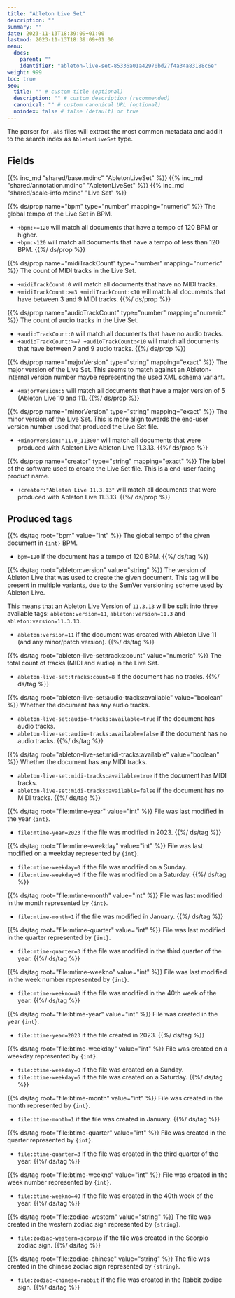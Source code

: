 ```yaml
---
title: "Ableton Live Set"
description: ""
summary: ""
date: 2023-11-13T18:39:09+01:00
lastmod: 2023-11-13T18:39:09+01:00
menu:
  docs:
    parent: ""
    identifier: "ableton-live-set-85336a01a42970bd27f4a34a83188c6e"
weight: 999
toc: true
seo:
  title: "" # custom title (optional)
  description: "" # custom description (recommended)
  canonical: "" # custom canonical URL (optional)
  noindex: false # false (default) or true
---
```


The parser for `.als` files will extract the most common metadata and add it to the search index as `AbletonLiveSet` type.

## Fields

{{% inc_md "shared/base.mdinc" "AbletonLiveSet" %}}
{{% inc_md "shared/annotation.mdinc" "AbletonLiveSet" %}}
{{% inc_md "shared/scale-info.mdinc" "Live Set" %}}

{{% ds/prop name="bpm" type="number" mapping="numeric" %}}
  The global tempo of the Live Set in BPM.
  - `+bpm:>=120` will match all documents that have a tempo of 120 BPM or higher.
  - `+bpm:<120` will match all documents that have a tempo of less than 120 BPM.
{{%/ ds/prop %}}

{{% ds/prop name="midiTrackCount" type="number" mapping="numeric" %}}
  The count of MIDI tracks in the Live Set.
  - `+midiTrackCount:0` will match all documents that have no MIDI tracks.
  - `+midiTrackCount:>=3 +midiTrackCount:<10` will match all documents that have between 3 and 9 MIDI tracks.
{{%/ ds/prop %}}

{{% ds/prop name="audioTrackCount" type="number" mapping="numeric" %}}
  The count of audio tracks in the Live Set.
  - `+audioTrackCount:0` will match all documents that have no audio tracks.
  - `+audioTrackCount:>=7 +audioTrackCount:<10` will match all documents that have between 7 and 9 audio tracks.
{{%/ ds/prop %}}

{{% ds/prop name="majorVersion" type="string" mapping="exact" %}}
  The major version of the Live Set. This seems to match against an Ableton-internal version number
  maybe representing the used XML schema variant.
  - `+majorVersion:5` will match all documents that have a major version of 5 (Ableton Live 10 and 11).
{{%/ ds/prop %}}

{{% ds/prop name="minorVersion" type="string" mapping="exact" %}}
  The minor version of the Live Set. This is more align towards the  end-user version number used that
  produced the Live Set file.
  - `+minorVersion:"11.0_11300"` will match all documents that were produced with Ableton Live Ableton Live 11.3.13.
{{%/ ds/prop %}}

{{% ds/prop name="creator" type="string" mapping="exact" %}}
  The label of the software used to create the Live Set file. This is a end-user facing product name. 
  - `+creator:"Ableton Live 11.3.13"` will match all documents that were produced with Ableton Live 11.3.13.
{{%/ ds/prop %}}

## Produced tags

{{% ds/tag root="bpm" value="int" %}}
  The global tempo of the given document in `{int}` BPM.
  - `bpm=120` if the document has a tempo of 120 BPM.
{{%/ ds/tag %}}

{{% ds/tag root="ableton:version" value="string" %}}
  The version of Ableton Live that was used to create the given document.
  This tag will be present in multiple variants, due to the SemVer versioning scheme used by Ableton Live.
  
  This means that an Ableton Live Version of `11.3.13` will be split into three available tags: `ableton:version=11`, `ableton:version=11.3` and `ableton:version=11.3.13`.

  - `ableton:version=11` if the document was created with Ableton Live 11 (and any minor/patch version).
{{%/ ds/tag %}}

{{% ds/tag root="ableton-live-set:tracks:count" value="numeric" %}}
  The total count of tracks (MIDI and audio) in the Live Set.
  - `ableton-live-set:tracks:count=8` if the document has no tracks.
{{%/ ds/tag %}}

{{% ds/tag root="ableton-live-set:audio-tracks:available" value="boolean" %}}
  Whether the document has any audio tracks.
  - `ableton-live-set:audio-tracks:available=true` if the document has audio tracks.
  - `ableton-live-set:audio-tracks:available=false` if the document has no audio tracks.
{{%/ ds/tag %}}

{{% ds/tag root="ableton-live-set:midi-tracks:available" value="boolean" %}}
  Whether the document has any MIDI tracks.
  - `ableton-live-set:midi-tracks:available=true` if the document has MIDI tracks.
  - `ableton-live-set:midi-tracks:available=false` if the document has no MIDI tracks.
{{%/ ds/tag %}}

{{% ds/tag root="file:mtime-year" value="int" %}}
  File was last modified in the year `{int}`.
  - `file:mtime-year=2023` if the file was modified in 2023.
{{%/ ds/tag %}}

{{% ds/tag root="file:mtime-weekday" value="int" %}}
  File was last modified on a weekday represented by `{int}`.
  - `file:mtime-weekday=0` if the file was modified on a Sunday.
  - `file:mtime-weekday=6` if the file was modified on a Saturday.
{{%/ ds/tag %}}

{{% ds/tag root="file:mtime-month" value="int" %}}
  File was last modified in the month represented by `{int}`.
  - `file:mtime-month=1` if the file was modified in January.
{{%/ ds/tag %}}

{{% ds/tag root="file:mtime-quarter" value="int" %}}
  File was last modified in the quarter represented by `{int}`.
  - `file:mtime-quarter=3` if the file was modified in the third quarter of the year.
{{%/ ds/tag %}}

{{% ds/tag root="file:mtime-weekno" value="int" %}}
  File was last modified in the week number represented by `{int}`.
  - `file:mtime-weekno=40` if the file was modified in the 40th week of the year.
{{%/ ds/tag %}}

{{% ds/tag root="file:btime-year" value="int" %}}
  File was created in the year `{int}`.
  - `file:btime-year=2023` if the file created in 2023.
{{%/ ds/tag %}}

{{% ds/tag root="file:btime-weekday" value="int" %}}
  File was created on a weekday represented by `{int}`.
  - `file:btime-weekday=0` if the file was created on a Sunday.
  - `file:btime-weekday=6` if the file was created on a Saturday.
{{%/ ds/tag %}}

{{% ds/tag root="file:btime-month" value="int" %}}
  File was created in the month represented by `{int}`.
  - `file:btime-month=1` if the file was created in January.
{{%/ ds/tag %}}

{{% ds/tag root="file:btime-quarter" value="int" %}}
  File was created in the quarter represented by `{int}`.
  - `file:btime-quarter=3` if the file was created in the third quarter of the year.
{{%/ ds/tag %}}

{{% ds/tag root="file:btime-weekno" value="int" %}}
  File was created in the week number represented by `{int}`.
  - `file:btime-weekno=40` if the file was created in the 40th week of the year.
{{%/ ds/tag %}}

{{% ds/tag root="file:zodiac-western" value="string" %}}
  The file was created in the western zodiac sign represented by `{string}`.
  - `file:zodiac-western=scorpio` if the file was created in the Scorpio zodiac sign.
{{%/ ds/tag %}}

{{% ds/tag root="file:zodiac-chinese" value="string" %}}
  The file was created in the chinese zodiac sign represented by `{string}`.
  - `file:zodiac-chinese=rabbit` if the file was created in the Rabbit zodiac sign.
{{%/ ds/tag %}}
